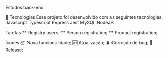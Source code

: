 Estudos back-end

🧪 Tecnologias Esse projeto foi desenvolvido com as seguintes tecnologias:
Javascript
Typescript
Express
Jest
MySQL
NodeJS

Tarefas
** Registry users;
** Person registration;
** Product registration;

Ícones
📦 Nova funcionalidade;
🆙 Atualização;
🪲 Correção de bug;
🏁 Release;